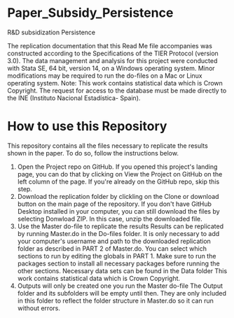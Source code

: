 # Paper_Subsidy_Persistence
R&amp;D subsidization Persistence

The replication documentation that this Read Me file accompanies was constructed according to the Specifications of the TIER Protocol (version 3.0). The data management and analysis for this project were conducted with Stata SE, 64 bit, version 14, on a Windows operating system. Minor modifications may be required to run the do-files on a Mac or Linux operating system.
Note: This work contains statistical data which is Crown Copyright. The request for access to the database must be made directly to the INE (Instituto Nacional Estadística- Spain).
# How to use this Repository
This repository contains all the files necessary to replicate the results shown in the paper. To do so, follow the instructions below.
1. Open the Project repo on GitHub. If you opened this project's landing page, you can do that by clicking on View the Project on GitHub on the left column of the page. If you're already on the GitHub repo, skip this step.
2. Download the replication folder by clickling on the Clone or download button on the main page of the repository. If you don't have GitHub Desktop installed in your computer, you can still download the files by selecting Donwload ZIP. In this case, unzip the downloaded file.
3. Use the Master do-file to replicate the results Results can be replicated by running Master.do in the Do-files folder. It is only necessary to add your computer's username and path to the downloaded replication folder as described in PART 2 of Master.do. You can select which sections to run by editing the globals in PART 1. Make sure to run the packages section to install all necessary packages before running the other sections.
Necessary data sets can be found in the Data folder This work contains statistical data which is Crown Copyright.
4. Outputs will only be created one you run the Master do-file The Output folder and its subfolders will be empty until then. They are only included in this folder to reflect the folder structure in Master.do so it can run without errors.

